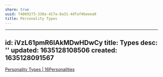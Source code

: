 ```yaml
---
share: true
uuid: f4069273-338a-417a-8a31-4dfaf46eeea0
title: Personality Types
---
```

---
id: iVzL61pmR6IAkMDwHDwCy
title: Types
desc: ''
updated: 1635128108506
created: 1635128091567
---

[Personality Types | 16Personalities](https://www.16personalities.com/personality-types)
